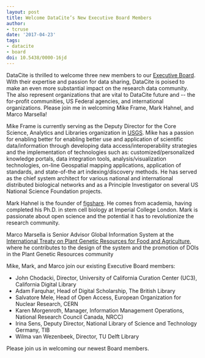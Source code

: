 ```yaml
---
layout: post
title: Welcome DataCite’s New Executive Board Members
author: 
- tcruse
date: '2017-04-23'
tags:
- datacite
- board
doi: 10.5438/0000-16jd
---
```

DataCite is thrilled to welcome three new members to our [Executive Board](https://www.datacite.org/board.html). With their expertise and passion for data sharing, DataCite is poised to make an even more substantial impact on the research data community.  The also represent organizations that are vital to DataCite future and -- the for-profit communities, US Federal agencies, and international organizations.  Please join me in welcoming Mike Frame, Mark Hahnel, and Marco Marsella!

Mike Frame is currently serving as the Deputy Director for the Core Science, Analytics and Libraries  organization in [USGS](https://www.usgs.gov). Mike has a passion for enabling better for enabling better use and application of scientific data/information through developing data access/interoperability strategies and the implementation of technologies such as: customized/personalized knowledge portals, data integration tools, analysis/visualization technologies, on-line Geospatial mapping applications, application of standards, and state-of-the art indexing/discovery methods. He has served as the chief system architect for various national and international distributed biological networks and as a Principle Investigator on several US National Science Foundation projects.

Mark Hahnel is the founder of [figshare](https://figshare.com). He comes from academia, having completed his Ph.D. in stem cell biology at Imperial College London. Mark is passionate about open science and the potential it has to revolutionize the research community.

Marco Marsella is Senior Advisor Global Information System at the [International Treaty on Plant Genetic Resources for Food and Agriculture](http://www.fao.org/home/en/), where he contributes to the design of the system and the promotion of DOIs in the Plant Genetic Resources community

Mike, Mark, and Marco join our existing Executive Board members:

* John Chodacki, Director, University of California Curation Center (UC3), California Digital Library
* Adam Farquhar, Head of Digital Scholarship, The British Library
* Salvatore Mele, Head of Open Access, European Organization for Nuclear Research, CERN
* Karen Morgenroth, Manager, Information Management Operations, National Research Council Canada, NRCC)
* Irina Sens, Deputy Director, National Library of Science and Technology Germany, TIB
* Wilma van Wezenbeek, Director, TU Delft Library

Please join us in welcoming our newest Board members.
